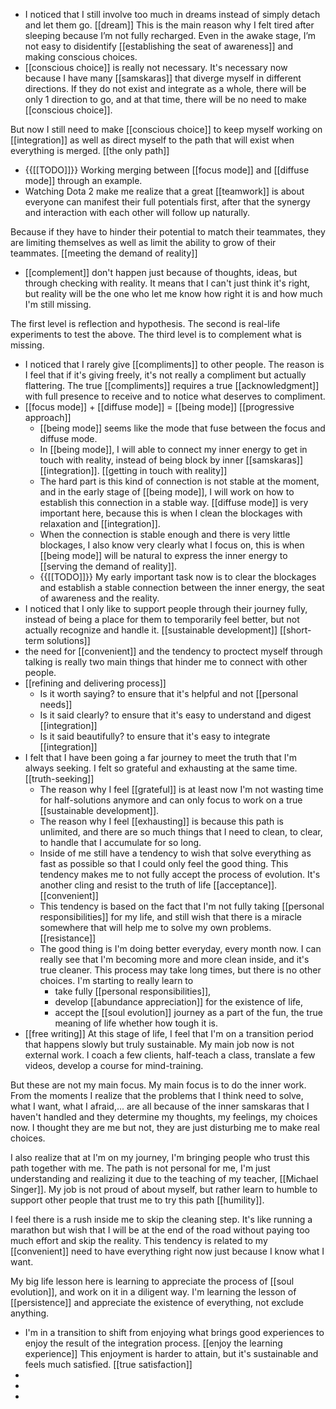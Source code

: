 - I noticed that I still involve too much in dreams instead of simply detach and let them go. [[dream]] This is the main reason why I felt tired after sleeping because I’m not fully recharged. Even in the awake stage, I’m not easy to disidentify [[establishing the seat of awareness]] and making conscious choices.
- [[conscious choice]] is really not necessary. It's necessary now because I have many [[samskaras]] that diverge myself in different directions. If they do not exist and integrate as a whole, there will be only 1 direction to go, and at that time, there will be no need to make [[conscious choice]].

But now I still need to make [[conscious choice]] to keep myself working on [[integration]] as well as direct myself to the path that will exist when everything is merged. [[the only path]]
- {{[[TODO]]}} Working merging between [[focus mode]] and [[diffuse mode]] through an example.
- Watching Dota 2 make me realize that a great [[teamwork]] is about everyone can manifest their full potentials first, after that the synergy and interaction with each other will follow up naturally.

Because if they have to hinder their potential to match their teammates, they are limiting themselves as well as limit the ability to grow of their teammates. [[meeting the demand of reality]]
- [[complement]]  don't happen just because of thoughts, ideas, but through checking with reality. It means that I can't just think it's right, but reality will be the one who let me know how right it is and how much I'm still missing. 

The first level is reflection and hypothesis. 
The second is real-life experiments to test the above.
The third level is to complement what is missing.
- I noticed that I rarely give [[compliments]] to other people. The reason is I feel that if it's giving freely, it's not really a compliment but actually flattering. The true [[compliments]] requires a true [[acknowledgment]] with full presence to receive and to notice what deserves to compliment.
- [[focus mode]] + [[diffuse mode]] = [[being mode]] [[progressive approach]]
    - [[being mode]] seems like the mode that fuse between the focus and diffuse mode.
    - In [[being mode]], I will able to connect my inner energy to get in touch with reality, instead of being block by inner [[samskaras]] [[integration]]. [[getting in touch with reality]]
    - The hard part is this kind of connection is not stable at the moment, and in the early stage of [[being mode]], I will work on how to establish this connection in a stable way. [[diffuse mode]] is very important here, because this is when I clean the blockages with relaxation and [[integration]].
    - When the connection is stable enough and there is very little blockages, I also know very clearly what I focus on, this is when [[being mode]] will be natural to express the inner energy to [[serving the demand of reality]].
    - {{[[TODO]]}} My early important task now is to clear the blockages and establish a stable connection between the inner energy, the seat of awareness and the reality.
- I noticed that I only like to support people through their journey fully, instead of being a place for them to temporarily feel better, but not actually recognize and handle it. [[sustainable development]] [[short-term solutions]]
- the need for [[convenient]] and the tendency to proctect myself through talking is really two main things that hinder me to connect with other people.
- [[refining and delivering process]] 
    - Is it worth saying? to ensure that it's helpful and not [[personal needs]]
    - Is it said clearly?  to ensure that it's easy to understand and digest [[integration]]
    - Is it said beautifully? to ensure that it's easy to integrate [[integration]]
- I felt that I have been going a far journey to meet the truth that I'm always seeking. I felt so grateful and exhausting at the same time. [[truth-seeking]] 
    - The reason why I feel [[grateful]] is at least now I'm not wasting time for half-solutions anymore and can only focus to work on a true [[sustainable development]].
    - The reason why I feel [[exhausting]] is because this path is unlimited, and there are so much things that I need to clean, to clear, to handle that I accumulate for so long.
    - Inside of me still have a tendency to wish that solve everything as fast as possible so that I could only feel the good thing. This tendency makes me to not fully accept the process of evolution. It's another cling and resist to the truth of life [[acceptance]]. [[convenient]]
    - This tendency is based on the fact that I'm not fully taking [[personal responsibilities]] for my life, and still wish that there is a miracle somewhere that will help me to solve my own problems. [[resistance]]
    - The good thing is I'm doing better everyday, every month now. I can really see that I'm becoming more and more clean inside, and it's true cleaner. This process may take long times, but there is no other choices. I'm starting to really learn to 
        - take fully [[personal responsibilities]], 
        - develop [[abundance appreciation]] for the existence of life, 
        - accept the [[soul evolution]] journey as a part of the fun, the true meaning of life whether how tough it is. 
- [[free writing]] At this stage of life, I feel that I'm on a transition period that happens slowly but truly sustainable. My main job now is not external work. I coach a few clients, half-teach a class, translate a few videos, develop a course for mind-training. 

But these are not my main focus. My main focus is to do the inner work. From the moments I realize that the problems that I think need to solve, what I want, what I afraid,... are all because of the inner samskaras that I haven't handled and they determine my thoughts, my feelings, my choices now. I thought they are me but not, they are just disturbing me to make real choices. 

I also realize that at I'm on my journey, I'm bringing people who trust this path together with me. The path is not personal for me, I'm just understanding and realizing it due to the teaching of my teacher, [[Michael Singer]]. My job is not proud of about myself, but rather learn to humble to support other people that trust me to try this path [[humility]].

I feel there is a rush inside me to skip the cleaning step. It's like running a marathon but wish that I will be at the end of the road without paying too much effort and skip the reality. This tendency is related to my [[convenient]] need to have everything right now just because I know what I want.

My big life lesson here is learning to appreciate the process of [[soul evolution]], and work on it in a diligent way. I'm learning the lesson of [[persistence]] and appreciate the existence of everything, not exclude anything.
-  I'm in a transition to shift from enjoying what brings good experiences to enjoy the result of the integration process. [[enjoy the learning experience]] This enjoyment is harder to attain, but it's sustainable and feels much satisfied. [[true satisfaction]]
- 
- 
- 
